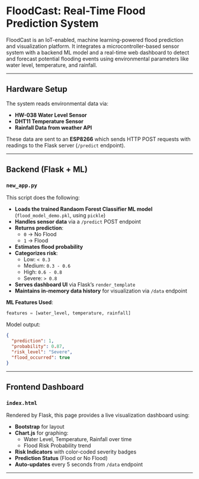 #  FloodCast: Real-Time Flood Prediction System

FloodCast is an IoT-enabled, machine learning-powered flood prediction and visualization platform. It integrates a microcontroller-based sensor system with a backend ML model and a real-time web dashboard to detect and forecast potential flooding events using environmental parameters like water level, temperature, and rainfall.

---

##  Hardware Setup

The system reads environmental data via:

- **HW-038 Water Level Sensor**
- **DHT11 Temperature Sensor**
- **Rainfall Data from weather API** 

These data are sent to an **ESP8266** which sends HTTP POST requests with readings to the Flask server (`/predict` endpoint).

---

##  Backend (Flask + ML)

###  `new_app.py`

This script does the following:

- **Loads the trained Randaom Forest Classifier ML model** (`flood_model_demo.pkl`, using `pickle`)
- **Handles sensor data** via a `/predict` POST endpoint
- **Returns prediction**:
  - `0` → No Flood
  - `1` → Flood
- **Estimates flood probability**
- **Categorizes risk**:
  - Low: `< 0.3`
  - Medium: `0.3 - 0.6`
  - High: `0.6 - 0.8`
  - Severe: `> 0.8`
- **Serves dashboard UI** via Flask’s `render_template`
- **Maintains in-memory data history** for visualization via `/data` endpoint

**ML Features Used**:
```python
features = [water_level, temperature, rainfall]
```

Model output:
```json
{
  "prediction": 1,
  "probability": 0.87,
  "risk_level": "Severe",
  "flood_occurred": true
}
```

---

## Frontend Dashboard

### `index.html`

Rendered by Flask, this page provides a live visualization dashboard using:

- **Bootstrap** for layout
- **Chart.js** for graphing:
  - Water Level, Temperature, Rainfall over time
  - Flood Risk Probability trend
- **Risk Indicators** with color-coded severity badges
- **Prediction Status** (Flood or No Flood)
- **Auto-updates** every 5 seconds from `/data` endpoint

---



